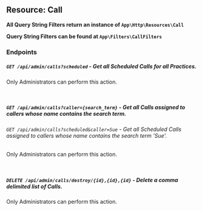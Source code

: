 ## Resource: Call

**All Query String Filters return an instance of `App\Http\Resources\Call`**

**Query String Filters can be found at `App\Filters\CallFilters`**

### Endpoints

##### `GET /api/admin/calls?scheduled` - Get all Scheduled Calls for all Practices.
Only Administrators can perform this action.

<br>

##### `GET /api/admin/calls?caller={search_term}` - Get all Calls assigned to callers whose name contains the search term.
###### `GET /api/admin/calls?scheduled&caller=Sue` - Get all Scheduled Calls assigned to callers whose name contains the search term 'Sue'.
Only Administrators can perform this action.

<br>

##### `DELETE /api/admin/calls/destroy/{id},{id},{id}` - Delete a comma delimited list of Calls.
Only Administrators can perform this action.

